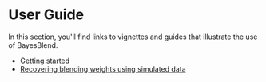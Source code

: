 # User Guide

In this section, you'll find links to vignettes and guides
that illustrate the use of BayesBlend.

* [Getting started](getting-started.md)
* [Recovering blending weights using simulated data](simulation.md)
